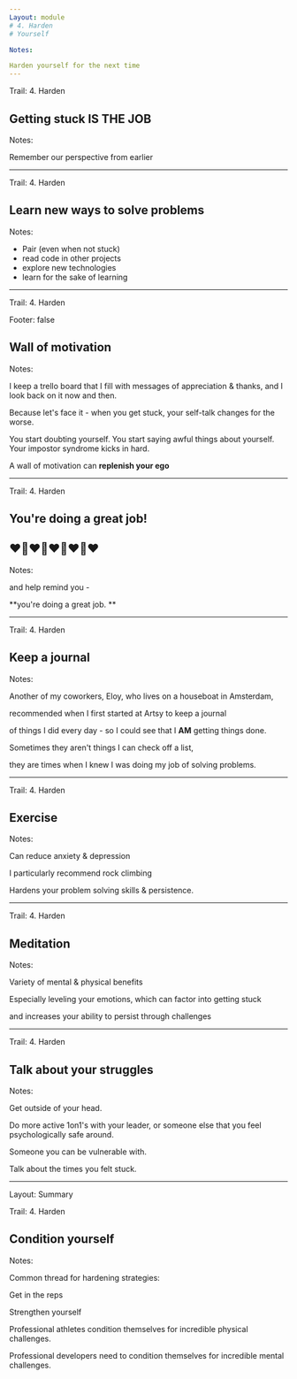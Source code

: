 ```yaml
---
Layout: module
# 4. Harden 
# Yourself

Notes:

Harden yourself for the next time
---
```


Trail: 4. Harden

## Getting stuck **IS THE JOB**

Notes:

Remember our perspective from earlier

---

Trail: 4. Harden

## Learn new ways to solve problems

Notes:

- Pair (even when not stuck)
- read code in other projects
- explore new technologies
- learn for the sake of learning

---

Trail: 4. Harden

Footer: false

<!-- .slide: data-background="/images/wall-of-motivation.png" class="inverse" -->

## Wall of motivation

Notes:

I keep a trello board that I fill with messages of appreciation & thanks, and I look back on it now and then.

Because let's face it - when you get stuck, your self-talk changes for the worse.

You start doubting yourself. You start saying awful things about yourself. Your impostor syndrome kicks in hard.

A wall of motivation can **replenish your ego**

---

Trail: 4. Harden

## You're doing a great job!

## ❤️🤗️❤️🤗️❤️🤗️❤️🤗️❤️

Notes:

and help remind you -

**you're doing a great job. **

---

Trail: 4. Harden

## Keep a journal

Notes:

Another of my coworkers, Eloy, who lives on a houseboat in Amsterdam,

recommended when I first started at Artsy to keep a journal

of things I did every day - so I could see that I **AM** getting things done.

Sometimes they aren't things I can check off a list,

they are times when I knew I was doing my job of solving problems.

---

Trail: 4. Harden

## Exercise

Notes:

Can reduce anxiety & depression

I particularly recommend rock climbing

Hardens your problem solving skills & persistence.

---

Trail: 4. Harden

## Meditation

Notes:

Variety of mental & physical benefits

Especially leveling your emotions, which can factor into getting stuck

and increases your ability to persist through challenges

---

Trail: 4. Harden

## Talk about your struggles

Notes:

Get outside of your head.

Do more active 1on1's with your leader, or someone else that you feel psychologically safe around.

Someone you can be vulnerable with.

Talk about the times you felt stuck.

---

Layout: Summary

Trail: 4. Harden

## Condition yourself

Notes:

Common thread for hardening strategies:

Get in the reps

Strengthen yourself

Professional athletes condition themselves for incredible physical challenges.

Professional developers need to condition themselves for incredible mental challenges.
